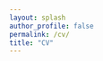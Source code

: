```yaml
---
layout: splash
author_profile: false
permalink: /cv/
title: "CV"
---
```


<object data="../assets/KovalCV.pdf" width="1000" height="1000" type='application/pdf'></object>
